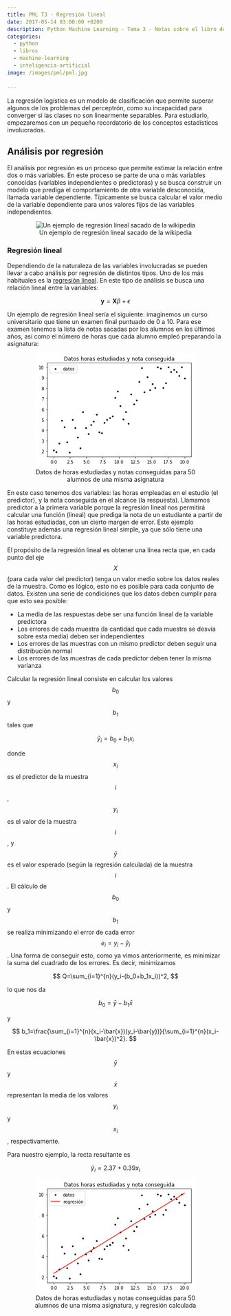 ```yaml
---
title: PML T3 - Regresión lineal
date: 2017-05-14 03:00:00 +0200
description: Python Machine Learning - Tema 3 - Notas sobre el libro de Sebastian Raschka
categories:
  - python
  - libros
  - machine-learning
  - inteligencia-artificial
image: /images/pml/pml.jpg

---
```


La regresión logística es un modelo de clasificación que permite superar algunos de los problemas del perceptrón, como su incapacidad para converger si las clases no son linearmente separables. Para estudiarlo, empezaremos con un pequeño recordatorio de los conceptos estadísticos involucrados.

## Análisis por regresión

El análisis por regresión es un proceso que permite estimar la relación entre dos o más variables. En este proceso se parte de una o más variables conocidas (variables independientes o predictoras) y se busca construir un modelo que prediga el comportamiento de otra variable desconocida, llamada variable dependiente. Típicamente se busca calcular el valor medio de la variable dependiente para unos valores fijos de las variables independientes.

<div style="text-align:center">
    <figure>
        <img alt="Un ejemplo de regresión lineal sacado de la wikipedia" src ="https://upload.wikimedia.org/wikipedia/commons/3/3a/Linear_regression.svg" />
        <figcaption>Un ejemplo de regresión lineal sacado de la wikipedia</figcaption>
    </figure>
</div>

### Regresión lineal


Dependiendo de la naturaleza de las variables involucradas se pueden llevar a cabo análisis por regresión de distintos tipos. Uno de los más habituales es la [regresión lineal](https://es.wikipedia.org/wiki/Regresión_lineal). En este tipo de análisis se busca una relación lineal entre la variables:

$$
\mathbf{y} = \mathbf{X}\beta + \epsilon
$$

Un ejemplo de regresión lineal sería el siguiente: imaginemos un curso universitario que tiene un examen final puntuado de 0 a 10. Para ese examen tenemos la lista de notas sacadas por los alumnos en los últimos años, así como el número de horas que cada alumno empleó preparando la asignatura:
<div style="text-align:center">
    <figure>
        <img alt="Datos de horas estudiadas y notas conseguidas para 50 alumnos de una misma asignatura" src ="/images/pml/3_reg_lineal_1.png" />
        <figcaption>Datos de horas estudiadas y notas conseguidas para 50 alumnos de una misma asignatura</figcaption>
    </figure>
</div>

En este caso tenemos dos variables: las horas empleadas en el estudio (el predictor), y la nota conseguida en el alcance (la respuesta). Llamamos predictor a la primera variable porque la regresión lineal nos permitirá calcular una función (lineal) que prediga la nota de un estudiante a partir de las horas estudiadas, con un cierto margen de error. Este ejemplo constituye además una regresión lineal simple, ya que sólo tiene una variable predictora. 

El propósito de la regresión lineal es obtener una línea recta que, en cada punto del eje $$X$$ (para cada valor del predictor) tenga un valor medio sobre los datos reales de la muestra. Como es lógico, esto no es posible para cada conjunto de datos. Existen una serie de condiciones que los datos deben cumplir para que esto sea posible:
* La media de las respuestas debe ser una función lineal de la variable predictora
* Los errores de cada muestra (la cantidad que cada muestra se desvía sobre esta media) deben ser independientes
* Los errores de las muestras con un mismo predictor deben seguir una distribución normal 
* Los errores de las muestras de cada predictor deben tener la misma varianza

Calcular la regresión lineal consiste en calcular los valores $$b_0$$ y $$b_1$$ tales que 

$$
\hat{y}_i=b_0+b_1x_i
$$

donde $$x_i$$ es el predictor de la muestra $$i$$, $$y_i$$ es el valor de la muestra $$i$$, y $$\hat{y}$$ es el valor esperado (según la regresión calculada) de la muestra $$i$$. El cálculo de $$b_0$$ y $$b_1$$ se realiza minimizando el error de cada error $$e_i=y_i-\hat{y}_i$$. Una forma de conseguir esto, como ya vimos anteriormente, es minimizar la suma del cuadrado de los errores. Es decir, minimizamos

$$
Q=\sum_{i=1}^{n}(y_i-(b_0+b_1x_i))^2,
$$

lo que nos da 

$$
b_0=\bar{y}-b_1\bar{x} 
$$ 

y

$$
b_1=\frac{\sum_{i=1}^{n}(x_i-\bar{x})(y_i-\bar{y})}{\sum_{i=1}^{n}(x_i-\bar{x})^2}.
$$

En estas ecuaciones $$\bar{y}$$ y $$\bar{x}$$ representan la media de los valores $$y_i$$ y $$x_i$$, respectivamente.

Para nuestro ejemplo, la recta resultante es 

$$
\hat{y}_i=2.37+0.39x_i
$$

<div style="text-align:center">
    <figure>
        <img alt="Datos de horas estudiadas y notas conseguidas para 50 alumnos de una misma asignatura, y regresión calculada" src ="/images/pml/3_reg_lineal_2.png" />
        <figcaption>Datos de horas estudiadas y notas conseguidas para 50 alumnos de una misma asignatura, y regresión calculada</figcaption>
    </figure>
</div>

